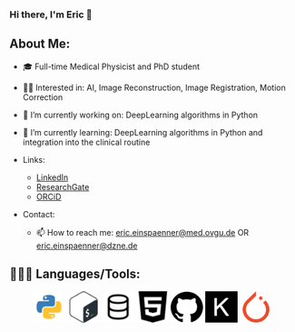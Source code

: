 ### Hi there, I'm Eric 👋

## About Me:
- 🎓 Full-time Medical Physicist and PhD student
- 👨‍💻 Interested in: AI, Image Reconstruction, Image Registration, Motion Correction
- 🔭 I’m currently working on: DeepLearning algorithms in Python
- 🌱 I’m currently learning: DeepLearning algorithms in Python and integration into the clinical routine


- Links:
  - [LinkedIn](https://www.linkedin.com/in/eric-einsp%C3%A4nner-82a049185/)
  - [ResearchGate](https://www.researchgate.net/profile/Eric-Einspaenner)
  - [ORCiD](https://orcid.org/0000-0003-2363-5132)


- Contact:
  - 📫 How to reach me: eric.einspaenner@med.ovgu.de OR eric.einspaenner@dzne.de

## 👨🏻‍💻 Languages/Tools:
<div>
<p align="center">
<img src="Img/Python_logo.svg" alt="python" width="57" height="55"/>
<img src="Img/Bash_Logo.svg" alt="bash" width="57" height="55"/>
<img src="Img/SQL_Logo.svg" alt="sql" width="57" height="55"/>
<img src="Img/html5_logo.svg" alt="html5" width="57" height="55"/>
<img src="Img/Github_logo.svg" alt="github" width="57" height="55"/>
<img src="Img/keras_logo.svg" alt="keras" width="57" height="55"/>
<img src="Img/pytorch_logo.svg" alt="pytorch" width="57" height="55"/>
